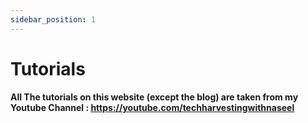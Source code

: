 ```yaml
---
sidebar_position: 1
---
```


# Tutorials

#### All The tutorials on this website (except the blog) are taken from my Youtube Channel :  https://youtube.com/techharvestingwithnaseel